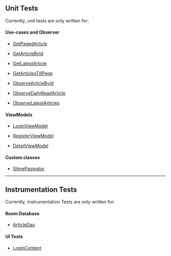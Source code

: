 ## Unit Tests

Currently, unit tests are only written for:

#### Use-cases and Observer

* [GetPagedArticle](https://github.com/kasem-sm/SlimeKT/blob/dev/features%2Farticle%2Fdomain%2Finteractors%2Fsrc%2Ftest%2Fkotlin%2Fkasem%2Fsm%2Farticle%2Fdomain%2Finteractors%2FGetPagedArticlesTest.kt)

* [GetArticleById](https://github.com/kasem-sm/SlimeKT/blob/dev/features%2Farticle%2Fdomain%2Finteractors%2Fsrc%2Ftest%2Fkotlin%2Fkasem%2Fsm%2Farticle%2Fdomain%2Finteractors%2FGetArticleTest.kt)

* [GetLatestArticle](https://github.com/kasem-sm/SlimeKT/blob/dev/features%2Farticle%2Fdomain%2Finteractors%2Fsrc%2Ftest%2Fkotlin%2Fkasem%2Fsm%2Farticle%2Fdomain%2Finteractors%2FGetLatestArticleTest.kt)

* [GetArticlesTillPage](https://github.com/kasem-sm/SlimeKT/blob/dev/data%2Fsrc%2FandroidTest%2Fjava%2Fkasem%2Fsm%2Fdata%2Fdao_test%2FArticleDaoTest.kt#L394)

* [ObserveArticleById](https://github.com/kasem-sm/SlimeKT/blob/dev/features%2Farticle%2Fdomain%2Finteractors%2Fsrc%2Ftest%2Fkotlin%2Fkasem%2Fsm%2Farticle%2Fdomain%2Finteractors%2FObserveArticleTest.kt)

* [ObserveDailyReadArticle](https://github.com/kasem-sm/SlimeKT/blob/dev/features/article/domain/interactors/src/test/kotlin/kasem/sm/article/domain/interactors/ObserveDailyReadArticleTest.kt)

* [ObserveLatestArticles](https://github.com/kasem-sm/SlimeKT/blob/dev/features%2Farticle%2Fdomain%2Finteractors%2Fsrc%2Ftest%2Fkotlin%2Fkasem%2Fsm%2Farticle%2Fdomain%2Finteractors%2FObserveLatestArticlesTest.kt)

#### ViewModels

* [LoginViewModel](https://github.com/kasem-sm/SlimeKT/blob/dev/ui-auth%2Fsrc%2Ftest%2Fjava%2Fkasem%2Fsm%2Fui_auth%2Flogin%2FLoginVMTest.kt)

* [RegisterViewModel](https://github.com/kasem-sm/SlimeKT/blob/dev/ui-auth%2Fsrc%2Ftest%2Fjava%2Fkasem%2Fsm%2Fui_auth%2Fregister%2FRegisterVMTest.kt)

* [DetailViewModel](https://github.com/kasem-sm/SlimeKT/blob/dev/ui-article-detail%2Fsrc%2Ftest%2Fkotlin%2Fkasem%2Fsm%2Fui_detail%2FDetailVMTest.kt)

#### Custom classes

* [SlimePaginator](https://github.com/kasem-sm/SlimeKT/blob/dev/features%2Farticle%2Fdomain%2Finteractors%2Fsrc%2Ftest%2Fkotlin%2Fkasem%2Fsm%2Farticle%2Fdomain%2Finteractors%2FSlimePaginatorTest.kt)

---

## Instrumentation Tests

Currently, instrumentation Tests are only written for:

#### Room Database

* [ArticleDao](https://github.com/kasem-sm/SlimeKT/blob/dev/data%2Fsrc%2FandroidTest%2Fjava%2Fkasem%2Fsm%2Fdata%2Fdao_test%2FArticleDaoTest.kt)

#### UI Tests

* [LoginContent](https://github.com/kasem-sm/SlimeKT/blob/dev/ui-auth%2Fsrc%2FandroidTest%2Fjava%2Fkasem%2Fsm%2Fui_auth%2FLoginContentTest.kt)